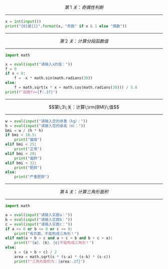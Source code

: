 $$第\;1\;关：奇偶性判断$$

---

```python
x = int(input())
print("{0}是{1}".format(x, "奇数" if x & 1 else "偶数"))
```

---

$$第\;2\;关：计算分段函数值$$

---

```python
import math

x = eval(input("请输入x的值："))
f = 0
if x < 0:
    f = -x * math.sin(math.radians(30))
else:
    f = math.sqrt(x * x + math.cos(math.radians(30))) / 5.0
print(f"函数fx={f:.1f}")
```

---

$$第\;3\;关：计算\;\rm{BMI}\;值$$

---

```python
w = eval(input("请输入您的体重（kg）："))
h = eval(input("请输入您的身高（m）："))
bmi = w / (h * h)
if bmi < 18.5:
    print("偏瘦")
elif bmi < 25:
    print("正常")
elif bmi < 28:
    print("偏胖")
elif bmi < 32:
    print("肥胖")
else:
    print("严重肥胖")
```

---

$$第\;4\;关：计算三角形面积$$

---

```python
import math

a = eval(input("请输入实数a："))
b = eval(input("请输入实数b："))
c = eval(input("请输入实数c："))
if a <= 0 or b <= 0 or c <= 0:
    print("有负数，不能构成三角形！")
elif not(a + b > c and a + c > b and b + c > a):
    print(f"{a}、{b}、{c}不能构成三角形！")
else:
    s = (a + b + c) / 2
    area = math.sqrt(s * (s-a) * (s-b) * (s-c))
    print(f"三角形面积为：{area:.2f}")
```